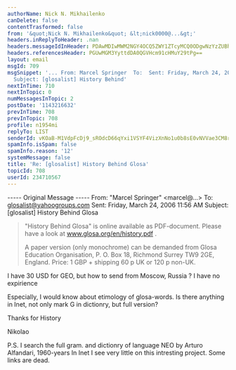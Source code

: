 ```yaml
---
authorName: Nick N. Mikhailenko
canDelete: false
contentTrasformed: false
from: '&quot;Nick N. Mikhailenko&quot; &lt;nick0000@...&gt;'
headers.inReplyToHeader: .nan
headers.messageIdInHeader: PDAwMDIwMWM2NGY4OCQ5ZWY1ZTcyMCQ0ODgwNzYzZUBhMGgzcjc+
headers.referencesHeader: PGUwMGM3YyttdDA0QGVHcm91cHMuY29tPg==
layout: email
msgId: 709
msgSnippet: '... From: Marcel Springer  To:  Sent: Friday, March 24, 2006 11:56 AM
  Subject: [glosalist] History Behind'
nextInTime: 710
nextInTopic: 0
numMessagesInTopic: 2
postDate: '1143216632'
prevInTime: 708
prevInTopic: 708
profile: n1954mi
replyTo: LIST
senderId: vKOaB-M1VdpFcDj9_sROdcD66qYxi1VSYF4VizXnNo1u0b8sE0vNVVae3CM8rOj2lCfdqJWtWC2sAY4dBhmk96INM7kTgtndOzjJ08iS4dPN-w
spamInfo.isSpam: false
spamInfo.reason: '12'
systemMessage: false
title: 'Re: [glosalist] History Behind Glosa'
topicId: 708
userId: 234710567
---
```



----- Original Message -----
From: "Marcel Springer" <marcel@...>
To: <glosalist@yahoogroups.com>
Sent: Friday, March 24, 2006 11:56 AM
Subject: [glosalist] History Behind Glosa


> "History Behind Glosa" is online available as PDF-document.  Please
> have a look at
>    www.glosa.org/en/history.pdf .
>
> A paper version (only monochrome) can be demanded from Glosa Education
> Organisation, P. O. Box 18, Richmond Surrey TW9 2GE, England.  Price:
> 1 GBP + shipping 60 p UK or 120 p non-UK.
>

I have 30 USD for GEO, but how to send from Moscow, Russia ?
I have no expirience

Especially, I would know about etimology of glosa-words.
Is there anything in Inet, not only mark G in dictionry, but full version?

Thanks for History

Nikolao

P.S. I search the full gram. and dictionry of  language NEO by Arturo
Alfandari, 1960-years
In Inet I see very little on this intresting project. Some links are dead.


